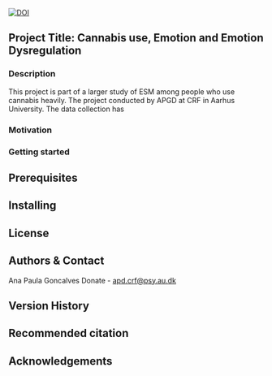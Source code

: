 [![DOI](XXXXX)](XXXXXX)


<!-- ABOUT THE PROJECT -->
## Project Title: Cannabis use, Emotion and Emotion Dysregulation

### Description
This project is part of a larger study of ESM among people who use cannabis heavily. The project conducted by APGD at CRF in Aarhus University. 
The data collection has 

### Motivation


### Getting started
## Prerequisites


## Installing


## License


## Authors & Contact
Ana Paula Goncalves Donate - apd.crf@psy.au.dk

## Version History

## Recommended citation

## 



## Acknowledgements



